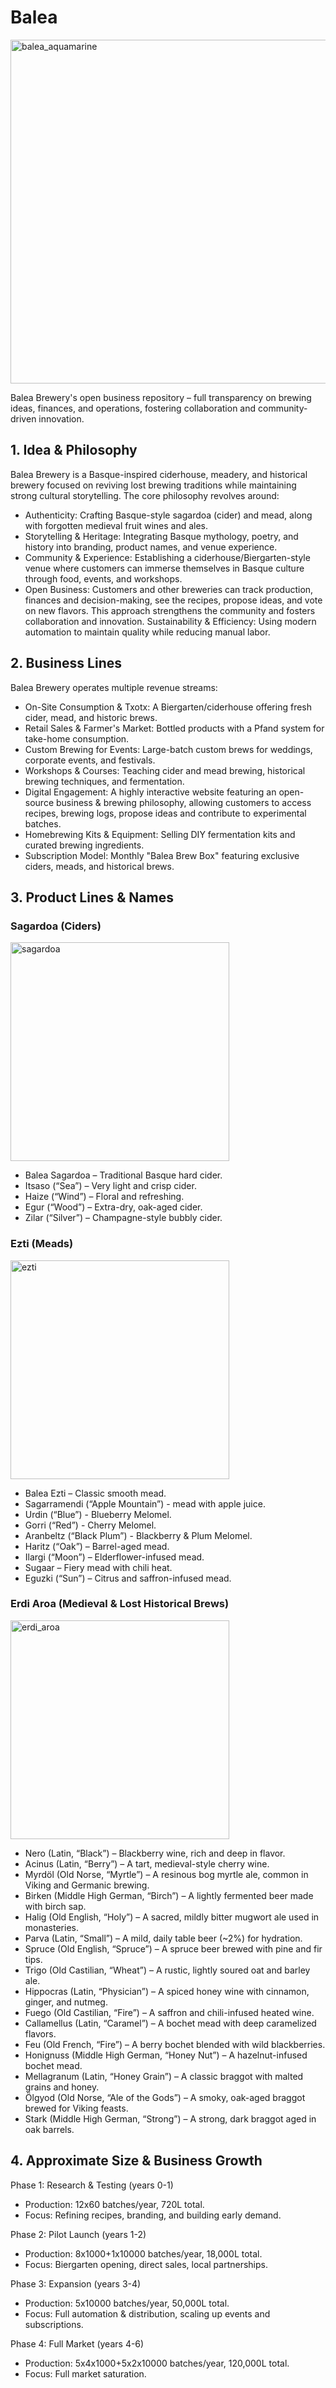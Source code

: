 # Balea

<image src="./marketing/branding/balea_aquamarine.svg" alt="balea_aquamarine" width="550"/>

Balea Brewery's open business repository – full transparency on brewing ideas, finances, and operations, fostering collaboration and community-driven innovation.


## 1. Idea & Philosophy
Balea Brewery is a Basque-inspired ciderhouse, meadery, and historical brewery focused on reviving lost brewing traditions while maintaining strong cultural storytelling. The core philosophy revolves around:
- Authenticity: Crafting Basque-style sagardoa (cider) and mead, along with forgotten medieval fruit wines and ales.
- Storytelling & Heritage: Integrating Basque mythology, poetry, and history into branding, product names, and venue experience.
- Community & Experience: Establishing a ciderhouse/Biergarten-style venue where customers can immerse themselves in Basque culture through food, events, and workshops.
- Open Business: Customers and other breweries can track production, finances and decision-making, see the recipes, propose ideas, and vote on new flavors. This approach strengthens the community and fosters collaboration and innovation.
Sustainability & Efficiency: Using modern automation to maintain quality while reducing manual labor.

## 2. Business Lines
Balea Brewery operates multiple revenue streams:
- On-Site Consumption & Txotx: A Biergarten/ciderhouse offering fresh cider, mead, and historic brews.
- Retail Sales & Farmer's Market: Bottled products with a Pfand system for take-home consumption.
- Custom Brewing for Events: Large-batch custom brews for weddings, corporate events, and festivals.
- Workshops & Courses: Teaching cider and mead brewing, historical brewing techniques, and fermentation.
- Digital Engagement: A highly interactive website featuring an open-source business & brewing philosophy, allowing customers to access recipes, brewing logs, propose ideas and contribute to experimental batches.
- Homebrewing Kits & Equipment: Selling DIY fermentation kits and curated brewing ingredients.
- Subscription Model: Monthly "Balea Brew Box" featuring exclusive ciders, meads, and historical brews.

## 3. Product Lines & Names

<!-- <table>
    <tr>
        <td><b>Sagardoa</b><br>• Balea Sagardoa<br>• Itsaso<br>• Haize<br>• Egur<br>• Zilar</td>
        <td><b>Ezti</b><br>• Balea Ezti<br>• Sagarramendi<br>• Urdin<br>• Gorri<br>• Aranbeltz</td>
        <td><b>Erdi Aroa</b><br>• Nero<br>• Acinus<br>• Myrdöl<br>• Birken<br>• Halig</td>
    </tr>
</table> -->


### Sagardoa (Ciders)

<image src="./marketing/branding/sagardo_4.jpg" alt="sagardoa" width="350"/>

- Balea Sagardoa – Traditional Basque hard cider.
- Itsaso (“Sea”) – Very light and crisp cider.
- Haize (“Wind”) – Floral and refreshing.
- Egur (“Wood”) – Extra-dry, oak-aged cider.
- Zilar (“Silver”) – Champagne-style bubbly cider.


### Ezti (Meads)

<image src="./marketing/branding/erle.jpg" alt="ezti" width="350"/>

- Balea Ezti – Classic smooth mead.
- Sagarramendi (“Apple Mountain”) - mead with apple juice.
- Urdin (“Blue”) - Blueberry Melomel.
- Gorri (“Red”) - Cherry Melomel.
- Aranbeltz (“Black Plum”) - Blackberry & Plum Melomel.
- Haritz (“Oak”) – Barrel-aged mead.
- Ilargi (“Moon”) – Elderflower-infused mead.
- Sugaar – Fiery mead with chili heat.
- Eguzki (“Sun”) – Citrus and saffron-infused mead.


### Erdi Aroa (Medieval & Lost Historical Brews)

<image src="./marketing/branding/erdi_aroa_4.png" alt="erdi_aroa" width="350"/>

- Nero (Latin, “Black”) – Blackberry wine, rich and deep in flavor.
- Acinus (Latin, “Berry”) – A tart, medieval-style cherry wine.
- Myrdöl (Old Norse, “Myrtle”) – A resinous bog myrtle ale, common in Viking and Germanic brewing.
- Birken (Middle High German, “Birch”) – A lightly fermented beer made with birch sap.
- Halig (Old English, “Holy”) – A sacred, mildly bitter mugwort ale used in monasteries.
- Parva (Latin, “Small”) – A mild, daily table beer (~2%) for hydration.
- Spruce (Old English, “Spruce”) – A spruce beer brewed with pine and fir tips.
- Trigo (Old Castilian, “Wheat”) – A rustic, lightly soured oat and barley ale.
- Hippocras (Latin, “Physician”) – A spiced honey wine with cinnamon, ginger, and nutmeg.
- Fuego (Old Castilian, “Fire”) – A saffron and chili-infused heated wine.
- Callamellus (Latin, “Caramel”) – A bochet mead with deep caramelized flavors.
- Feu (Old French, “Fire”) – A berry bochet blended with wild blackberries.
- Honignuss (Middle High German, “Honey Nut”) – A hazelnut-infused bochet mead.
- Mellagranum (Latin, “Honey Grain”) – A classic braggot with malted grains and honey.
- Ölgyod (Old Norse, “Ale of the Gods”) – A smoky, oak-aged braggot brewed for Viking feasts.
- Stark (Middle High German, “Strong”) – A strong, dark braggot aged in oak barrels.

## 4. Approximate Size & Business Growth
Phase 1: Research & Testing (years 0-1)
- Production: 12x60 batches/year, 720L total.
- Focus: Refining recipes, branding, and building early demand.

Phase 2: Pilot Launch (years 1-2)
- Production: 8x1000+1x10000 batches/year, 18,000L total.
- Focus: Biergarten opening, direct sales, local partnerships.

Phase 3: Expansion (years 3-4)
- Production: 5x10000 batches/year, 50,000L total.
- Focus: Full automation & distribution, scaling up events and subscriptions.

Phase 4: Full Market (years 4-6)
- Production: 5x4x1000+5x2x10000 batches/year, 120,000L total.
- Focus: Full market saturation.


